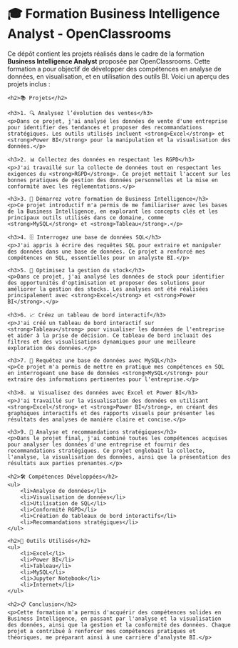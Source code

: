 <!DOCTYPE html>
<html lang="fr">
<head>
    <meta charset="UTF-8">
    <title>Formation Business Intelligence Analyst - OpenClassrooms</title>
</head>
<body>
    <h1>🎓 Formation Business Intelligence Analyst - OpenClassrooms</h1>
    <p>Ce dépôt contient les projets réalisés dans le cadre de la formation <strong>Business Intelligence Analyst</strong> proposée par OpenClassrooms. Cette formation a pour objectif de développer des compétences en analyse de données, en visualisation, et en utilisation des outils BI. Voici un aperçu des projets inclus :</p>

    <h2>📚 Projets</h2>

    <h3>1. 🔍 Analysez l’évolution des ventes</h3>
    <p>Dans ce projet, j'ai analysé les données de vente d'une entreprise pour identifier des tendances et proposer des recommandations stratégiques. Les outils utilisés incluent <strong>Excel</strong> et <strong>Power BI</strong> pour la manipulation et la visualisation des données.</p>

    <h3>2. 📊 Collectez des données en respectant les RGPD</h3>
    <p>J'ai travaillé sur la collecte de données tout en respectant les exigences du <strong>RGPD</strong>. Ce projet mettait l'accent sur les bonnes pratiques de gestion des données personnelles et la mise en conformité avec les réglementations.</p>

    <h3>3. 🚀 Démarrez votre formation de Business Intelligence</h3>
    <p>Ce projet introductif m'a permis de me familiariser avec les bases de la Business Intelligence, en explorant les concepts clés et les principaux outils utilisés dans ce domaine, comme <strong>MySQL</strong> et <strong>Tableau</strong>.</p>

    <h3>4. 🗄️ Interrogez une base de données SQL</h3>
    <p>J'ai appris à écrire des requêtes SQL pour extraire et manipuler des données dans une base de données. Ce projet a renforcé mes compétences en SQL, essentielles pour un analyste BI.</p>

    <h3>5. 🏢 Optimisez la gestion du stock</h3>
    <p>Dans ce projet, j'ai analysé les données de stock pour identifier des opportunités d'optimisation et proposer des solutions pour améliorer la gestion des stocks. Les analyses ont été réalisées principalement avec <strong>Excel</strong> et <strong>Power BI</strong>.</p>

    <h3>6. 📈 Créez un tableau de bord interactif</h3>
    <p>J'ai créé un tableau de bord interactif sur <strong>Tableau</strong> pour visualiser les données de l'entreprise et aider à la prise de décision. Ce tableau de bord incluait des filtres et des visualisations dynamiques pour une meilleure exploration des données.</p>

    <h3>7. 💾 Requêtez une base de données avec MySQL</h3>
    <p>Ce projet m'a permis de mettre en pratique mes compétences en SQL en interrogeant une base de données <strong>MySQL</strong> pour extraire des informations pertinentes pour l'entreprise.</p>

    <h3>8. 📊 Visualisez des données avec Excel et Power BI</h3>
    <p>J'ai travaillé sur la visualisation des données en utilisant <strong>Excel</strong> et <strong>Power BI</strong>, en créant des graphiques interactifs et des rapports visuels pour présenter les résultats des analyses de manière claire et concise.</p>

    <h3>9. 🧩 Analyse et recommandations stratégiques</h3>
    <p>Dans le projet final, j'ai combiné toutes les compétences acquises pour analyser les données d'une entreprise et fournir des recommandations stratégiques. Ce projet englobait la collecte, l'analyse, la visualisation des données, ainsi que la présentation des résultats aux parties prenantes.</p>

    <h2>🛠️ Compétences Développées</h2>
    <ul>
        <li>Analyse de données</li>
        <li>Visualisation de données</li>
        <li>Utilisation de SQL</li>
        <li>Conformité RGPD</li>
        <li>Création de tableaux de bord interactifs</li>
        <li>Recommandations stratégiques</li>
    </ul>

    <h2>🔧 Outils Utilisés</h2>
    <ul>
        <li>Excel</li>
        <li>Power BI</li>
        <li>Tableau</li>
        <li>MySQL</li>
        <li>Jupyter Notebook</li>
        <li>Internet</li>
    </ul>

    <h2>📋 Conclusion</h2>
    <p>Cette formation m'a permis d'acquérir des compétences solides en Business Intelligence, en passant par l'analyse et la visualisation des données, ainsi que la gestion et la conformité des données. Chaque projet a contribué à renforcer mes compétences pratiques et théoriques, me préparant ainsi à une carrière d'analyste BI.</p>
</body>
</html>
